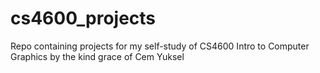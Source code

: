 # cs4600_projects

Repo containing projects for my self-study of CS4600 Intro to Computer Graphics by the kind grace of Cem Yuksel
